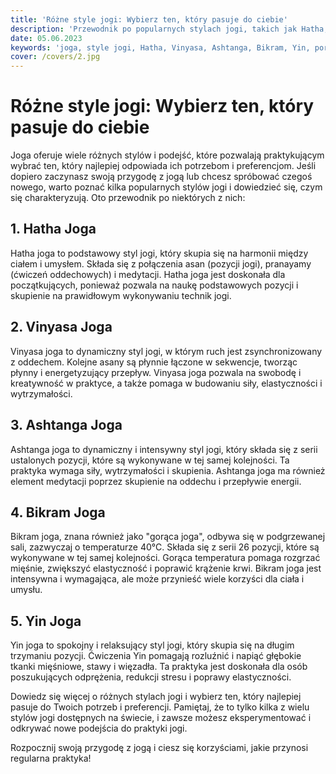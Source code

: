 ```yaml
---
title: 'Różne style jogi: Wybierz ten, który pasuje do ciebie'
description: 'Przewodnik po popularnych stylach jogi, takich jak Hatha, Vinyasa, Ashtanga, Bikram i Yin. Dowiedz się, czym się charakteryzują i jakie są główne różnice między nimi, aby wybrać ten styl jogi, który najlepiej pasuje do Twoich potrzeb i preferencji.'
date: 05.06.2023
keywords: 'joga, style jogi, Hatha, Vinyasa, Ashtanga, Bikram, Yin, porównanie stylów jogi'
cover: /covers/2.jpg
---
```


# Różne style jogi: Wybierz ten, który pasuje do ciebie

Joga oferuje wiele różnych stylów i podejść, które pozwalają praktykującym wybrać ten, który najlepiej odpowiada ich potrzebom i preferencjom. Jeśli dopiero zaczynasz swoją przygodę z jogą lub chcesz spróbować czegoś nowego, warto poznać kilka popularnych stylów jogi i dowiedzieć się, czym się charakteryzują. Oto przewodnik po niektórych z nich:

## 1. Hatha Joga

Hatha joga to podstawowy styl jogi, który skupia się na harmonii między ciałem i umysłem. Składa się z połączenia asan (pozycji jogi), pranayamy (ćwiczeń oddechowych) i medytacji. Hatha joga jest doskonała dla początkujących, ponieważ pozwala na naukę podstawowych pozycji i skupienie na prawidłowym wykonywaniu technik jogi.

## 2. Vinyasa Joga

Vinyasa joga to dynamiczny styl jogi, w którym ruch jest zsynchronizowany z oddechem. Kolejne asany są płynnie łączone w sekwencje, tworząc płynny i energetyzujący przepływ. Vinyasa joga pozwala na swobodę i kreatywność w praktyce, a także pomaga w budowaniu siły, elastyczności i wytrzymałości.

## 3. Ashtanga Joga

Ashtanga joga to dynamiczny i intensywny styl jogi, który składa się z serii ustalonych pozycji, które są wykonywane w tej samej kolejności. Ta praktyka wymaga siły, wytrzymałości i skupienia. Ashtanga joga ma również element medytacji poprzez skupienie na oddechu i przepływie energii.

## 4. Bikram Joga

Bikram joga, znana również jako "gorąca joga", odbywa się w podgrzewanej sali, zazwyczaj o temperaturze 40°C. Składa się z serii 26 pozycji, które są wykonywane w tej samej kolejności. Gorąca temperatura pomaga rozgrzać mięśnie, zwiększyć elastyczność i poprawić krążenie krwi. Bikram joga jest intensywna i wymagająca, ale może przynieść wiele korzyści dla ciała i umysłu.

## 5. Yin Joga

Yin joga to spokojny i relaksujący styl jogi, który skupia się na długim trzymaniu pozycji. Ćwiczenia Yin pomagają rozluźnić i napiąć głębokie tkanki mięśniowe, stawy i więzadła. Ta praktyka jest doskonała dla osób poszukujących odprężenia, redukcji stresu i poprawy elastyczności.

Dowiedz się więcej o różnych stylach jogi i wybierz ten, który najlepiej pasuje do Twoich potrzeb i preferencji. Pamiętaj, że to tylko kilka z wielu stylów jogi dostępnych na świecie, i zawsze możesz eksperymentować i odkrywać nowe podejścia do praktyki jogi.

Rozpocznij swoją przygodę z jogą i ciesz się korzyściami, jakie przynosi regularna praktyka!
